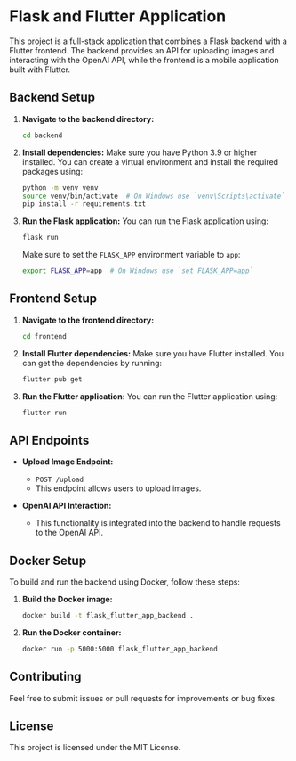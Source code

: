 # Flask and Flutter Application

This project is a full-stack application that combines a Flask backend with a Flutter frontend. The backend provides an API for uploading images and interacting with the OpenAI API, while the frontend is a mobile application built with Flutter.

## Backend Setup

1. **Navigate to the backend directory:**
   ```bash
   cd backend
   ```

2. **Install dependencies:**
   Make sure you have Python 3.9 or higher installed. You can create a virtual environment and install the required packages using:
   ```bash
   python -m venv venv
   source venv/bin/activate  # On Windows use `venv\Scripts\activate`
   pip install -r requirements.txt
   ```

3. **Run the Flask application:**
   You can run the Flask application using:
   ```bash
   flask run
   ```
   Make sure to set the `FLASK_APP` environment variable to `app`:
   ```bash
   export FLASK_APP=app  # On Windows use `set FLASK_APP=app`
   ```

## Frontend Setup

1. **Navigate to the frontend directory:**
   ```bash
   cd frontend
   ```

2. **Install Flutter dependencies:**
   Make sure you have Flutter installed. You can get the dependencies by running:
   ```bash
   flutter pub get
   ```

3. **Run the Flutter application:**
   You can run the Flutter application using:
   ```bash
   flutter run
   ```

## API Endpoints

- **Upload Image Endpoint:**
  - `POST /upload`
  - This endpoint allows users to upload images.

- **OpenAI API Interaction:**
  - This functionality is integrated into the backend to handle requests to the OpenAI API.

## Docker Setup

To build and run the backend using Docker, follow these steps:

1. **Build the Docker image:**
   ```bash
   docker build -t flask_flutter_app_backend .
   ```

2. **Run the Docker container:**
   ```bash
   docker run -p 5000:5000 flask_flutter_app_backend
   ```

## Contributing

Feel free to submit issues or pull requests for improvements or bug fixes. 

## License

This project is licensed under the MIT License.